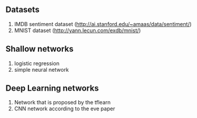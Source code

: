 ## Datasets

1. IMDB sentiment dataset (http://ai.stanford.edu/~amaas/data/sentiment/)
2. MNIST dataset (http://yann.lecun.com/exdb/mnist/)

## Shallow networks

1. logistic regression
2. simple neural network

## Deep Learning networks

1. Network that is proposed by the tflearn
2. CNN network according to the eve paper
